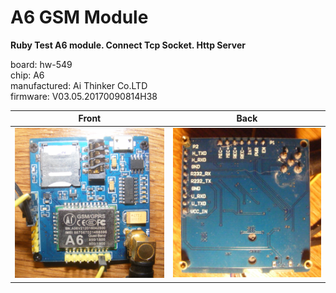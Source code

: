 # A6 GSM Module
**Ruby Test A6 module. Connect Tcp Socket. Http Server**

board: hw-549<br/>
chip: A6 <br/>
manufactured: Ai Thinker Co.LTD<br/>
firmware: V03.05.20170090814H38<br/>

| Front | Back |
| --- | --- |
| ![Front](https://github.com/TiborStuchlik/A6-Gsm-Module/blob/master/manuals/board_front.jpg?raw=true) | ![Back](https://github.com/TiborStuchlik/A6-Gsm-Module/blob/master/manuals/board_back.jpg?raw=true) |
